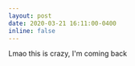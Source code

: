 ```yaml
---
layout: post
date: 2020-03-21 16:11:00-0400
inline: false
---
```


Lmao this is crazy, I'm coming back
